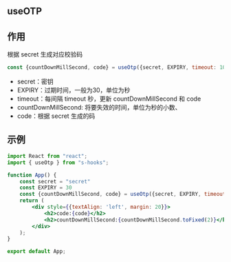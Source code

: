 ## useOTP

## 作用

根据 secret 生成对应校验码
```jsx
const {countDownMillSecond, code} = useOtp({secret, EXPIRY, timeout: 100});
```
- secret：密钥
- EXPIRY：过期时间，一般为30，单位为秒
- timeout：每间隔 timeout 秒，更新 countDownMillSecond 和 code
- countDownMillSecond: 将要失效的时间，单位为秒的小数、
- code：根据 secret 生成的码

## 示例

```jsx
import React from "react";
import { useOtp } from "s-hooks";

function App() {
    const secret = "secret"
    const EXPIRY = 30
    const {countDownMillSecond, code} = useOtp({secret, EXPIRY, timeout: 100});
    return (
        <div style={{textAlign: 'left', margin: 20}}>
            <h2>code:{code}</h2>
            <h2>countDownMillSecond:{countDownMillSecond.toFixed(2)}</h2>
        </div>
    );
}

export default App;

```
